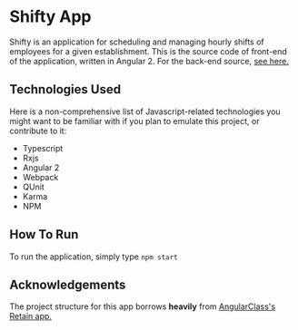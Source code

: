 # Shifty App
Shifty is an application for scheduling and managing hourly shifts of employees for a given establishment.  This is the source code of front-end of the application, written in Angular 2.  For the back-end source, [see here.](https://github.com/rdugue/Shifty_backend)
## Technologies Used
Here is a non-comprehensive list of Javascript-related technologies you might want to be familiar with if you plan to emulate this project, or contribute to it:
- Typescript 
- Rxjs 
- Angular 2
- Webpack
- QUnit 
- Karma
- NPM
## How To Run
To run the application, simply type `npm start`
## Acknowledgements 
The project structure for this app borrows **heavily** from [AngularClass's Retain app.](https://github.com/AngularClass/retain-app)
